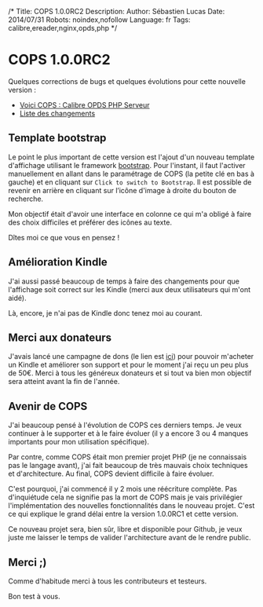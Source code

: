 /*
Title: COPS 1.0.0RC2
Description: 
Author: Sébastien Lucas
Date: 2014/07/31
Robots: noindex,nofollow
Language: fr
Tags: calibre,ereader,nginx,opds,php
*/
# COPS 1.0.0RC2

Quelques corrections de bugs et quelques évolutions pour cette nouvelle version :
*	[Voici COPS : Calibre OPDS PHP Serveur](/fr/oss/calibre-opds-php-server)
*	[Liste des changements](/fr/oss/calibre-opds-php-server-changelog)

## Template bootstrap

Le point le plus important de cette version est l'ajout d'un nouveau template d'affichage utilisant le framework [bootstrap](http://getbootstrap.com/). Pour l'instant, il faut l'activer manuellement en allant dans le paramétrage de COPS (la petite clé en bas à gauche) et en cliquant sur `Click to switch to Bootstrap`. Il est possible de revenir en arrière en cliquant sur l’icône d'image à droite du bouton de recherche.

Mon objectif était d'avoir une interface en colonne ce qui m'a obligé à faire des choix difficiles et préférer des icônes au texte.

Dîtes moi ce que vous en pensez !

## Amélioration Kindle

J'ai aussi passé beaucoup de temps à faire des changements pour que l'affichage soit correct sur les Kindle (merci aux deux utilisateurs qui m'ont aidé).

Là, encore, je n'ai pas de Kindle donc tenez moi au courant.

## Merci aux donateurs

J'avais lancé une campagne de dons (le lien est [ici](/fr/oss/calibre-opds-php-server)) pour pouvoir m'acheter un Kindle et améliorer son support et pour le moment j'ai reçu un peu plus de 50€. Merci à tous les généreux donateurs et si tout va bien mon objectif sera atteint avant la fin de l'année.

## Avenir de COPS

J'ai beaucoup pensé à l'évolution de COPS ces derniers temps. Je veux continuer à le supporter et à le faire évoluer (il y a encore 3 ou 4 manques importants pour mon utilisation spécifique).

Par contre, comme COPS était mon premier projet PHP (je ne connaissais pas le langage avant), j'ai fait beaucoup de très mauvais choix techniques et d'architecture. Au final, COPS devient difficile à faire évoluer.

C'est pourquoi, j'ai commencé il y 2 mois une réécriture complète. Pas d'inquiétude cela ne signifie pas la mort de COPS mais je vais privilégier l'implémentation des nouvelles fonctionnalités dans le nouveau projet. C'est ce qui explique le grand délai entre la version 1.0.0RC1 et cette version.

Ce nouveau projet sera, bien sûr, libre et disponible pour Github, je veux juste me laisser le temps de valider l'architecture avant de le rendre public.

## Merci ;)

Comme d'habitude merci à tous les contributeurs et testeurs.

Bon test à vous.
